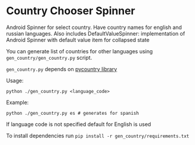 # Country Chooser Spinner

Android Spinner for select country. Have country names for english and russian languages.
Also includes DefaultValueSpinner: implementation of Android Spinner with default value item for collapsed state

You can generate list of countries for other languages using `gen_country/gen_country.py` script.

`gen_country.py` depends on [pycountry library](https://pypi.python.org/pypi/pycountry)

Usage:
```
python ./gen_country.py <language_code>
```

Example:
```
python ./gen_country.py es # generates for spanish
```

If language code is not specified default for English is used

To install dependencies run `pip install -r gen_country/requirements.txt`
